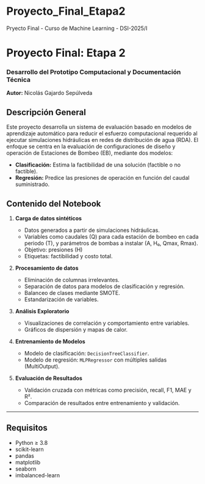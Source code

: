 # Proyecto_Final_Etapa2
Pryecto Final - Curso de Machine Learning - DSI-2025/I

# Proyecto Final: Etapa 2  
### Desarrollo del Prototipo Computacional y Documentación Técnica  
**Autor:** Nicolás Gajardo Sepúlveda

## Descripción General

Este proyecto desarrolla un sistema de evaluación basado en modelos de aprendizaje automático para reducir el esfuerzo computacional requerido al ejecutar simulaciones hidráulicas en redes de distribución de agua (RDA). El enfoque se centra en la evaluación de configuraciones de diseño y operación de Estaciones de Bombeo (EB), mediante dos modelos:

- **Clasificación:** Estima la factibilidad de una solución (factible o no factible).
- **Regresión:** Predice las presiones de operación en función del caudal suministrado.

## Contenido del Notebook

1. **Carga de datos sintéticos**  
   - Datos generados a partir de simulaciones hidráulicas.
   - Variables como caudales (Q) para cada estación de bombeo en cada periodo (T), y parámetros de bombas a instalar (A, H₀, Qmax, Rmax).
   - Objetivo: presiones (H)
   - Etiquetas: factibilidad y costo total.

2. **Procesamiento de datos**  
   - Eliminación de columnas irrelevantes.
   - Separación de datos para modelos de clasificación y regresión.
   - Balanceo de clases mediante SMOTE.
   - Estandarización de variables.

3. **Análisis Exploratorio**  
   - Visualizaciones de correlación y comportamiento entre variables.
   - Gráficos de dispersión y mapas de calor.

4. **Entrenamiento de Modelos**  
   - Modelo de clasificación: `DecisionTreeClassifier`.
   - Modelo de regresión: `MLPRegressor` con múltiples salidas (MultiOutput).

5. **Evaluación de Resultados**  
   - Validación cruzada con métricas como precisión, recall, F1, MAE y R².
   - Comparación de resultados entre entrenamiento y validación.

---

## Requisitos

- Python ≥ 3.8
- scikit-learn
- pandas
- matplotlib
- seaborn
- imbalanced-learn
